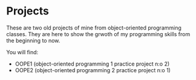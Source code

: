 # Projects

These are two old projects of mine from object-oriented programming classes. They are here to show the grwoth of my programming skills from the beginning to now.

You will find:
- OOPE1 (object-oriented programming 1 practice project n:o 2)
- OOPE2 (object-oriented programming 2 practice project n:o 1)
